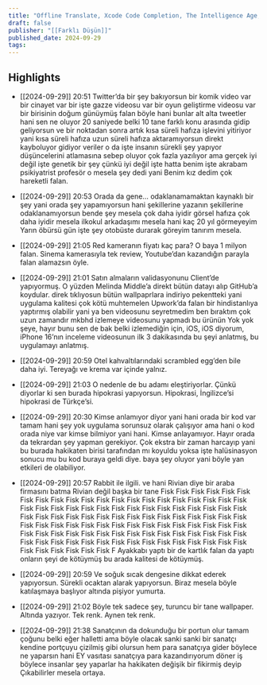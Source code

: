 ```yaml
---
title: "Offline Translate, Xcode Code Completion, The Intelligence Age, MKBHD"
draft: false
publisher: "[[Farklı Düşün]]"
published_date: 2024-09-29
tags:
---
```



## Highlights
* [[2024-09-29]] 20:51  Twitter’da bir şey bakıyorsun bir komik video var bir cinayet var bir işte gazze videosu var bir oyun geliştirme videosu var bir birisinin doğum günüymüş falan böyle hani bunlar alt alta tweetler hani sen ne oluyor 20 saniyede belki 10 tane farklı konu arasında gidip geliyorsun ve bir noktadan sonra artık kısa süreli hafıza işlevini yitiriyor yani kısa süreli hafıza uzun süreli hafıza aktaramıyorsun direkt kayboluyor gidiyor veriler o da işte insanın sürekli şey yapıyor düşüncelerini atlamasına sebep oluyor çok fazla yazılıyor ama gerçek iyi değil işte genetik bir şey çünkü iyi değil işte hatta benim işte akrabam psikiyatrist profesör o mesela şey dedi yani Benim kız dedim çok hareketli falan.

* [[2024-09-29]] 20:53  Orada da gene… odaklanamamaktan kaynaklı bir şey yani orada şey yapamıyorsun hani şekillerine yazanın şekillerine odaklanamıyorsun bende şey mesela çok daha iyidir görsel hafıza çok daha iyidir mesela ilkokul arkadaşımı mesela hani kaç 20 yıl görmeyeyim Yarın öbürsü gün işte şey otobüste durarak göreyim tanırım mesela.

* [[2024-09-29]] 21:05  Red kameranın fiyatı kaç para? O baya 1 milyon falan. Sinema kamerasıyla tek review, Youtube’dan kazandığın parayla falan alamazsın öyle.

* [[2024-09-29]] 21:01  Satın almaların validasyonunu Client’de yapıyormuş. O yüzden Melinda Middle’a direkt bütün datayı alıp GitHub’a koydular. direk tıklıyosun bütün wallpaprlara indiriyo pekentteki yani uygulama kalitesi çok kötü muhtemelen Upwork’da falan bir hindistanlıya yaptırmış olabilir yani ya ben videosunu seyretmedim ben bıraktım çok uzun zamandır mkbhd izlemeye videosunu yapmadı bu ürünün Yok yok şeye, hayır bunu sen de bak belki izlemediğin için, iOS, iOS diyorum, iPhone 16’nın inceleme videosunun ilk 3 dakikasında bu şeyi anlatmış, bu uygulamayı anlatmış.

* [[2024-09-29]] 20:59  Otel kahvaltılarındaki scrambled egg’den bile daha iyi. Tereyağı ve krema var içinde yalnız.

* [[2024-09-29]] 21:03  O nedenle de bu adamı eleştiriyorlar. Çünkü diyorlar ki sen burada hipokrasi yapıyorsun. Hipokrasi, İngilizce’si hipokrasi de Türkçe’si.

* [[2024-09-29]] 20:30  Kimse anlamıyor diyor yani hani orada bir kod var tamam hani şey yok uygulama sorunsuz olarak çalışıyor ama hani o kod orada niye var kimse bilmiyor yani hani. Kimse anlayamıyor. Hayır orada da tekrardan şey yapman gerekiyor. Çok ekstra bir zaman harcayıp yani bu burada hakikaten birisi tarafından mı koyuldu yoksa işte halüsinasyon sonucu mu bu kod buraya geldi diye. baya şey oluyor yani böyle yan etkileri de olabiliyor.

* [[2024-09-29]] 20:57  Rabbit ile ilgili. ve hani Rivian diye bir araba firmasını batma Rivian değil başka bir tane Fisk Fisk Fisk Fisk Fisk Fisk Fisk Fisk Fisk Fisk Fisk Fisk Fisk Fisk Fisk Fisk Fisk Fisk Fisk Fisk Fisk Fisk Fisk Fisk Fisk Fisk Fisk Fisk Fisk Fisk Fisk Fisk Fisk Fisk Fisk Fisk Fisk Fisk Fisk Fisk Fisk Fisk Fisk Fisk Fisk Fisk Fisk Fisk Fisk Fisk Fisk Fisk Fisk Fisk Fisk Fisk Fisk Fisk Fisk Fisk Fisk Fisk Fisk Fisk Fisk Fisk Fisk Fisk Fisk Fisk Fisk Fisk Fisk Fisk Fisk Fisk Fisk Fisk Fisk Fisk Fisk Fisk Fisk Fisk Fisk Fisk Fisk Fisk Fisk Fisk Fisk Fisk Fisk Fisk Fisk Fisk Fisk Fisk Fisk Fisk Fisk Fisk F Ayakkabı yaptı bir de kartlık falan da yaptı onların şeyi de kötüymüş bu arada kalitesi de kötüymüş.

* [[2024-09-29]] 20:59  Ve soğuk sıcak dengesine dikkat ederek yapıyorsun. Sürekli ocaktan alarak yapıyorsun. Biraz mesela böyle katılaşmaya başlıyor altında pişiyor yumurta.

* [[2024-09-29]] 21:02  Böyle tek sadece şey, turuncu bir tane wallpaper. Altında yazıyor. Tek renk. Aynen tek renk.

* [[2024-09-29]] 21:38  Sanatçının da dokunduğu bir portun olur tamam çoğunu belki eğer halletti ama böyle olacak sanki sanki bir sanatçı kendine portçuyu çizilmiş gibi olursun hem para sanatçıya gider böylece ne yaparsın hani EY vasıtası sanatçıya para kazandırıyorum döner iş böylece insanlar şey yaparlar ha hakikaten değişik bir fikirmiş deyip Çıkabilirler mesela ortaya.

